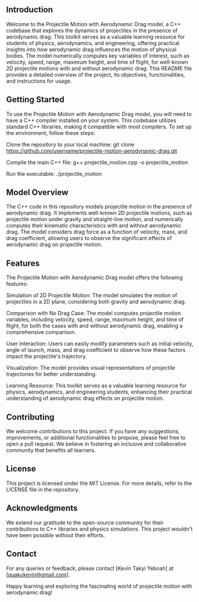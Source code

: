 ## Introduction
Welcome to the Projectile Motion with Aerodynamic Drag model, a C++ codebase that explores the dynamics of projectiles in the presence of aerodynamic drag. This toolkit serves as a valuable learning resource for students of physics, aerodynamics, and engineering, offering practical insights into how aerodynamic drag influences the motion of physical bodies. The model numerically computes key variables of interest, such as velocity, speed, range, maximum height, and time of flight, for well-known 2D projectile motions with and without aerodynamic drag. This README file provides a detailed overview of the project, its objectives, functionalities, and instructions for usage.

## Getting Started
To use the Projectile Motion with Aerodynamic Drag model, you will need to have a C++ compiler installed on your system. This codebase utilizes standard C++ libraries, making it compatible with most compilers. To set up the environment, follow these steps:

Clone the repository to your local machine:
git clone https://github.com/username/projectile-motion-aerodynamic-drag.git

Compile the main C++ file:
g++ projectile_motion.cpp -o projectile_motion

Run the executable:
./projectile_motion

## Model Overview
The C++ code in this repository models projectile motion in the presence of aerodynamic drag. It implements well-known 2D projectile motions, such as projectile motion under gravity and straight-line motion, and numerically computes their kinematic characteristics with and without aerodynamic drag. The model considers drag force as a function of velocity, mass, and drag coefficient, allowing users to observe the significant effects of aerodynamic drag on projectile motion.

## Features
The Projectile Motion with Aerodynamic Drag model offers the following features:

Simulation of 2D Projectile Motion: The model simulates the motion of projectiles in a 2D plane, considering both gravity and aerodynamic drag.

Comparison with No Drag Case: The model computes projectile motion variables, including velocity, speed, range, maximum height, and time of flight, for both the cases with and without aerodynamic drag, enabling a comprehensive comparison.

User Interaction: Users can easily modify parameters such as initial velocity, angle of launch, mass, and drag coefficient to observe how these factors impact the projectile's trajectory.

Visualization: The model provides visual representations of projectile trajectories for better understanding.

Learning Resource: This toolkit serves as a valuable learning resource for physics, aerodynamics, and engineering students, enhancing their practical understanding of aerodynamic drag effects on projectile motion.

## Contributing
We welcome contributions to this project. If you have any suggestions, improvements, or additional functionalities to propose, please feel free to open a pull request. We believe in fostering an inclusive and collaborative community that benefits all learners.

## License
This project is licensed under the MIT License. For more details, refer to the LICENSE file in the repository.

## Acknowledgments
We extend our gratitude to the open-source community for their contributions to C++ libraries and physics simulations. This project wouldn't have been possible without their efforts.

## Contact
For any queries or feedback, please contact [Kevin Takyi Yeboah] at [quakukevin@gmail.com].

Happy learning and exploring the fascinating world of projectile motion with aerodynamic drag!

